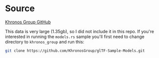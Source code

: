 # Source

[Khronos Group GitHub](https://github.com/KhronosGroup/glTF-Sample-Models)

This data is very large (1.35gb), so I did not include it in this repo. If you're interested in running the `models.rs` sample you'll first need to change directory to `khronos_group` and run this:

```bash
git clone https://github.com/KhronosGroup/glTF-Sample-Models.git
```
